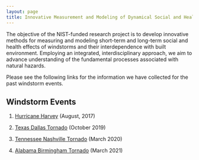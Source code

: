 ```yaml
---
layout: page
title: Innovative Measurement and Modeling of Dynamical Social and Health Effects of Windstorms
---
```


The objective of the NIST-funded research project is to develop innovative methods for measuring and modeling short-term and long-term social and health effects of windstorms and their interdependence with built environment. Employing an integrated, interdisciplinary approach, we aim to advance understanding of the fundamental processes associated with natural hazards. 

Please see the following links for the information we have collected for
the past windstorm events. 


## Windstorm Events

1. [Hurricane Harvey](https://www.spatstat.com/NIST/HarrisHarvey.html) (August, 2017)

2. [Texas Dallas Tornado](https://www.spatstat.com/NIST/DallasTornado.html) (October 2019)

3. [Tennessee Nashville Tornado](https://www.spatstat.com/NIST/NashvilleTornadoMar2020.html) (March 2020)

4. [Alabama Birmingham Tornado](https://www.spatstat.com/NIST/AlabamaBirmingham.html) (March 2021)


